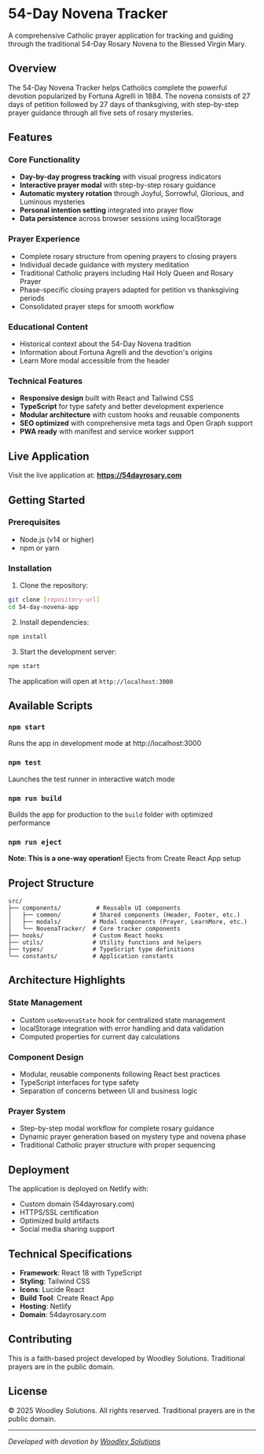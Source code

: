 # 54-Day Novena Tracker

A comprehensive Catholic prayer application for tracking and guiding through the traditional 54-Day Rosary Novena to the Blessed Virgin Mary.

## Overview

The 54-Day Novena Tracker helps Catholics complete the powerful devotion popularized by Fortuna Agrelli in 1884. The novena consists of 27 days of petition followed by 27 days of thanksgiving, with step-by-step prayer guidance through all five sets of rosary mysteries.

## Features

### Core Functionality
- **Day-by-day progress tracking** with visual progress indicators
- **Interactive prayer modal** with step-by-step rosary guidance
- **Automatic mystery rotation** through Joyful, Sorrowful, Glorious, and Luminous mysteries
- **Personal intention setting** integrated into prayer flow
- **Data persistence** across browser sessions using localStorage

### Prayer Experience
- Complete rosary structure from opening prayers to closing prayers
- Individual decade guidance with mystery meditation
- Traditional Catholic prayers including Hail Holy Queen and Rosary Prayer
- Phase-specific closing prayers adapted for petition vs thanksgiving periods
- Consolidated prayer steps for smooth workflow

### Educational Content
- Historical context about the 54-Day Novena tradition
- Information about Fortuna Agrelli and the devotion's origins
- Learn More modal accessible from the header

### Technical Features
- **Responsive design** built with React and Tailwind CSS
- **TypeScript** for type safety and better development experience
- **Modular architecture** with custom hooks and reusable components
- **SEO optimized** with comprehensive meta tags and Open Graph support
- **PWA ready** with manifest and service worker support

## Live Application

Visit the live application at: **https://54dayrosary.com**

## Getting Started

### Prerequisites
- Node.js (v14 or higher)
- npm or yarn

### Installation

1. Clone the repository:
```bash
git clone [repository-url]
cd 54-day-novena-app
```

2. Install dependencies:
```bash
npm install
```

3. Start the development server:
```bash
npm start
```

The application will open at `http://localhost:3000`

## Available Scripts

### `npm start`
Runs the app in development mode at http://localhost:3000

### `npm test`
Launches the test runner in interactive watch mode

### `npm run build`
Builds the app for production to the `build` folder with optimized performance

### `npm run eject`
**Note: This is a one-way operation!** Ejects from Create React App setup

## Project Structure

```
src/
├── components/          # Reusable UI components
│   ├── common/         # Shared components (Header, Footer, etc.)
│   ├── modals/         # Modal components (Prayer, LearnMore, etc.)
│   └── NovenaTracker/  # Core tracker components
├── hooks/              # Custom React hooks
├── utils/              # Utility functions and helpers
├── types/              # TypeScript type definitions
└── constants/          # Application constants
```

## Architecture Highlights

### State Management
- Custom `useNovenaState` hook for centralized state management
- localStorage integration with error handling and data validation
- Computed properties for current day calculations

### Component Design
- Modular, reusable components following React best practices
- TypeScript interfaces for type safety
- Separation of concerns between UI and business logic

### Prayer System
- Step-by-step modal workflow for complete rosary guidance
- Dynamic prayer generation based on mystery type and novena phase
- Traditional Catholic prayer structure with proper sequencing

## Deployment

The application is deployed on Netlify with:
- Custom domain (54dayrosary.com)
- HTTPS/SSL certification
- Optimized build artifacts
- Social media sharing support

## Technical Specifications

- **Framework**: React 18 with TypeScript
- **Styling**: Tailwind CSS
- **Icons**: Lucide React
- **Build Tool**: Create React App
- **Hosting**: Netlify
- **Domain**: 54dayrosary.com

## Contributing

This is a faith-based project developed by Woodley Solutions. Traditional prayers are in the public domain.

## License

© 2025 Woodley Solutions. All rights reserved.
Traditional prayers are in the public domain.

---

*Developed with devotion by [Woodley Solutions](https://woodleysolutions.com)*